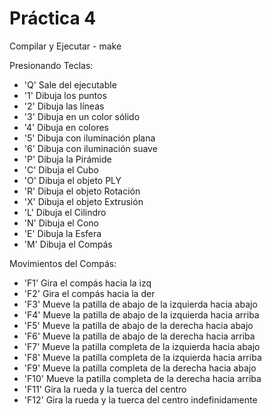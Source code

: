 # Práctica 4

Compilar y Ejecutar - make

Presionando Teclas:
 - 'Q' Sale del ejecutable
 - '1' Dibuja los puntos
 - '2' Dibuja las líneas
 - '3' Dibuja en un color sólido
 - '4' Dibuja en colores
 - '5' Dibuja con iluminación plana
 - '6' Dibuja con iluminación suave
 - 'P' Dibuja la Pirámide
 - 'C' Dibuja el Cubo
 - 'O' Dibuja el objeto PLY
 - 'R' Dibuja el objeto Rotación
 - 'X' Dibuja el objeto Extrusión
 - 'L' Dibuja el Cilindro
 - 'N' Dibuja el Cono
 - 'E' Dibuja la Esfera
 - 'M' Dibuja el Compás

Movimientos del Compás:
 - 'F1' Gira el compás hacia la izq
 - 'F2' Gira el compás hacia la der
 - 'F3' Mueve la patilla de abajo de la izquierda hacia abajo
 - 'F4' Mueve la patilla de abajo de la izquierda hacia arriba
 - 'F5' Mueve la patilla de abajo de la derecha hacia abajo
 - 'F6' Mueve la patilla de abajo de la derecha hacia arriba
 - 'F7' Mueve la patilla completa de la izquierda hacia abajo
 - 'F8' Mueve la patilla completa de la izquierda hacia arriba
 - 'F9' Mueve la patilla completa de la derecha hacia abajo
 - 'F10' Mueve la patilla completa de la derecha hacia arriba
 - 'F11' Gira la rueda y la tuerca del centro 
 - 'F12' Gira la rueda y la tuerca del centro indefinidamente
 
